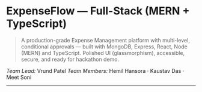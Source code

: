 # ExpenseFlow — Full-Stack (MERN + TypeScript)

> A production-grade Expense Management platform with multi-level, conditional approvals — built with MongoDB, Express, React, Node (MERN) and TypeScript. Polished UI (glassmorphism), accessible, secure, and ready for hackathon demo.

*Team Lead:* Vrund Patel
*Team Members:* Hemil Hansora · Kaustav Das · Meet Soni

---

#